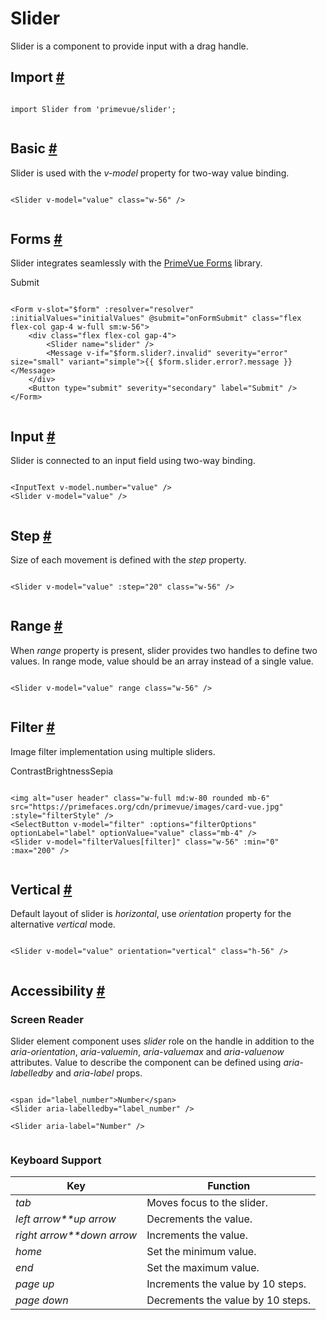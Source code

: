 # Slider

Slider is a component to provide input with a drag handle.

## Import [#](https://primevue.org/slider/#import)

```

import Slider from 'primevue/slider';


```

## Basic [#](https://primevue.org/slider/#basic)

Slider is used with the *v-model* property for two-way value binding.

```

<Slider v-model="value" class="w-56" />


```

## Forms [#](https://primevue.org/slider/#forms)

Slider integrates seamlessly with the [PrimeVue Forms](https://primevue.org/forms) library.

Submit

```

<Form v-slot="$form" :resolver="resolver" :initialValues="initialValues" @submit="onFormSubmit" class="flex flex-col gap-4 w-full sm:w-56">
    <div class="flex flex-col gap-4">
        <Slider name="slider" />
        <Message v-if="$form.slider?.invalid" severity="error" size="small" variant="simple">{{ $form.slider.error?.message }}</Message>
    </div>
    <Button type="submit" severity="secondary" label="Submit" />
</Form>


```

## Input [#](https://primevue.org/slider/#input)

Slider is connected to an input field using two-way binding.

```

<InputText v-model.number="value" />
<Slider v-model="value" />


```

## Step [#](https://primevue.org/slider/#step)

Size of each movement is defined with the *step* property.

```

<Slider v-model="value" :step="20" class="w-56" />


```

## Range [#](https://primevue.org/slider/#range)

When *range* property is present, slider provides two handles to define two values. In range mode, value should be an array instead of a single value.

```

<Slider v-model="value" range class="w-56" />


```

## Filter [#](https://primevue.org/slider/#filter)

Image filter implementation using multiple sliders.

ContrastBrightnessSepia

```

<img alt="user header" class="w-full md:w-80 rounded mb-6" src="https://primefaces.org/cdn/primevue/images/card-vue.jpg" :style="filterStyle" />
<SelectButton v-model="filter" :options="filterOptions" optionLabel="label" optionValue="value" class="mb-4" />
<Slider v-model="filterValues[filter]" class="w-56" :min="0" :max="200" />


```

## Vertical [#](https://primevue.org/slider/#vertical)

Default layout of slider is *horizontal*, use *orientation* property for the alternative *vertical* mode.

```

<Slider v-model="value" orientation="vertical" class="h-56" />


```

## Accessibility [#](https://primevue.org/slider/#accessibility)

### Screen Reader

Slider element component uses *slider* role on the handle in addition to the *aria-orientation*, *aria-valuemin*, *aria-valuemax* and *aria-valuenow* attributes. Value to describe the component can be defined using *aria-labelledby* and *aria-label* props.

```

<span id="label_number">Number</span>
<Slider aria-labelledby="label_number" />

<Slider aria-label="Number" />


```

### Keyboard Support

| Key | Function |
| --- | --- |
| *tab* | Moves focus to the slider. |
| *left arrow**up arrow* | Decrements the value. |
| *right arrow**down arrow* | Increments the value. |
| *home* | Set the minimum value. |
| *end* | Set the maximum value. |
| *page up* | Increments the value by 10 steps. |
| *page down* | Decrements the value by 10 steps. |